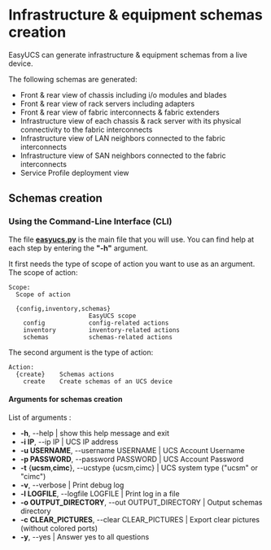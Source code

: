 # Infrastructure & equipment schemas creation

EasyUCS can generate infrastructure & equipment schemas from a live device.

The following schemas are generated:
* Front & rear view of chassis including i/o modules and blades
* Front & rear view of rack servers including adapters
* Front & rear view of fabric interconnects & fabric extenders
* Infrastructure view of each chassis & rack server with its physical connectivity to the fabric interconnects
* Infrastructure view of LAN neighbors connected to the fabric interconnects
* Infrastructure view of SAN neighbors connected to the fabric interconnects
* Service Profile deployment view


## Schemas creation

### Using the Command-Line Interface (CLI)

The file **[easyucs.py](../easyucs.py)** is the main file that you will use. 
You can find help at each step by entering the **"-h"** argument.

It first needs the type of scope of action you want to use as an argument.
The scope of action:
```
Scope:
  Scope of action

  {config,inventory,schemas}  
                      EasyUCS scope
    config            config-related actions
    inventory         inventory-related actions
    schemas           schemas-related actions
```

The second argument is the type of action:
```
Action:
  {create}    Schemas actions
    create    Create schemas of an UCS device
```

#### Arguments for schemas creation

List of arguments :

- **-h**, --help            | show this help message and exit
- **-i IP**, --ip IP        | UCS IP address
- **-u USERNAME**, --username USERNAME
                    | UCS Account Username
- **-p PASSWORD**, --password PASSWORD
                    | UCS Account Password
- **-t** {**ucsm**,**cimc**}, --ucstype {ucsm,cimc}
                    | UCS system type ("ucsm" or "cimc")
- **-v**, --verbose         | Print debug log
- **-l LOGFILE**, --logfile LOGFILE
                    | Print log in a file
- **-o OUTPUT_DIRECTORY**, --out OUTPUT_DIRECTORY
                    | Output schemas directory
- **-c CLEAR_PICTURES**, --clear CLEAR_PICTURES
                    | Export clear pictures (without colored ports)
- **-y**, --yes             | Answer yes to all questions
